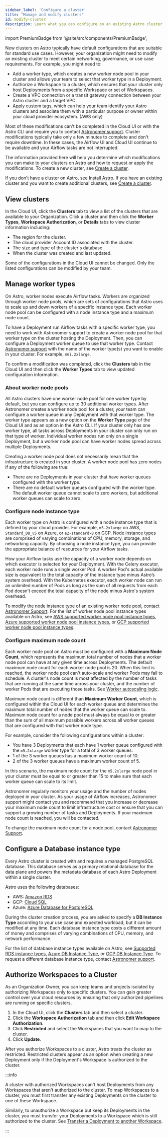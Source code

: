 ```yaml
---
sidebar_label: 'Configure a cluster'
title: "Manage and modify clusters"
id: modify-cluster
description: Learn what you can configure on an existing Astro cluster.
---
```


import PremiumBadge from '@site/src/components/PremiumBadge';

New clusters on Astro typically have default configurations that are suitable for standard use cases. However, your organization might need to modify an existing cluster to meet certain networking, governance, or use case requirements. For example, you might need to:

- Add a worker type, which creates a new worker node pool in your cluster and allows your team to select that worker type in a Deployment.
- Authorize a Workspace to a cluster, which ensures that your cluster only host Deployments from a specific Workspace or set of Workspaces.
- Create a VPC connection or a transit gateway connection between your Astro cluster and a target VPC.
- Apply custom tags, which can help your team identify your Astro clusters and associate them with a particular purpose or owner within your cloud provider ecosystem. (AWS only)

Most of these modifications can't be completed in the Cloud UI or with the Astro CLI and require you to contact [Astronomer support](https://support.astronomer.io). Cluster modifications typically take only a few minutes to complete and don't require downtime. In these cases, the Airflow UI and Cloud UI continue to be available and your Airflow tasks are not interrupted.

The information provided here will help you determine which modifications you can make to your clusters on Astro and how to request or apply the modifications. To create a new cluster, see [Create a cluster](create-cluster.md).

If you don't have a cluster on Astro, see [Install Astro](https://docs.astronomer.io/astro/category/install-astro). If you have an existing cluster and you want to create additional clusters, see [Create a cluster](create-cluster.md).

## View clusters

In the Cloud UI, click the **Clusters** tab to view a list of the clusters that are available to your Organization. Click a cluster and then click the **Worker Types**, **Workspace Authorization**, or **Details** tabs to view cluster information including:

- The region for the cluster.
- The cloud provider Account ID associated with the cluster.
- The size and type of the cluster's database.
- When the cluster was created and last updated.

Some of the configurations in the Cloud UI cannot be changed. Only the listed configurations can be modified by your team.

## Manage worker types

On Astro, worker nodes execute Airflow tasks. Workers are organized through worker node pools, which are sets of configurations that Astro uses to scale up and down workers of a specific instance type. Each worker node pool can be configured with a node instance type and a maximum node count. 

To have a Deployment run Airflow tasks with a specific worker type, you need to work with Astronomer support to create a worker node pool for that worker type on the cluster hosting the Deployment. Then, you can configure a Deployment worker queue to use that worker type. Contact [Astronomer support](https://support.astronomer.io) with the name of the worker type(s) you want to enable in your cluster. For example, `m6i.2xlarge`.

To confirm a modification was completed, click the **Clusters** tab in the Cloud UI and then click the **Worker Types** tab to view updated configuration information.

### About worker node pools

All Astro clusters have one worker node pool for one worker type by default, but you can configure up to 30 additional worker types. After Astronomer creates a worker node pool for a cluster, your team can configure a worker queue in any Deployment with that worker type. The worker type appears as a new option on the **Worker Type** page of the Cloud UI and as an option in the Astro CLI. If your cluster only has one worker type, all tasks across Deployments in your cluster can only run on that type of worker. Individual worker nodes run only on a single Deployment, but a worker node pool can have worker nodes spread across multiple Deployments.

Creating a worker node pool does not necessarily mean that the infrastructure is created in your cluster. A worker node pool has zero nodes if any of the following are true:

- There are no Deployments in your cluster that have worker queues configured with the worker type.
- There are no default worker queues configured with the worker type. The default worker queue cannot scale to zero workers, but additional worker queues can scale to zero.

### Configure node instance type

Each worker type on Astro is configured with a node instance type that is defined by your cloud provider. For example, `m5.2xlarge` on AWS, `Standard_D8_v5` on Azure, or `e2-standard-8` on GCP. Node instance types are comprised of varying combinations of CPU, memory, storage, and networking capacity. By choosing a node instance type, you can provide the appropriate balance of resources for your Airflow tasks.

How your Airflow tasks use the capacity of a worker node depends on which executor is selected for your Deployment. With the Celery executor, each worker node runs a single worker Pod. A worker Pod's actual available size is equivalent to the total capacity of the instance type minus Astro’s system overhead. With the Kubernetes executor, each worker node can run an unlimited number of Pods as long as the sum of all requests from each Pod doesn't exceed the total capacity of the node minus Astro's system overhead.

To modify the node instance type of an existing worker node pool, contact [Astronomer Support](https://cloud.support.astronomer.io). For the list of worker node pool instance types available on Astro, see [AWS supported worker node pool instance types](resource-reference-aws.md#supported-worker-node-pool-instance-types), [Azure supported worker node pool instance types](resource-reference-azure.md#supported-worker-node-pool-instance-types), or [GCP supported worker node pool instance types](resource-reference-gcp.md#supported-worker-node-pool-instance-types).

### Configure maximum node count

Each worker node pool on Astro must be configured with a **Maximum Node Count**, which represents the maximum total number of nodes that a worker node pool can have at any given time across Deployments. The default maximum node count for each worker node pool is 20. When this limit is reached, the worker node pool can't auto-scale and worker Pods may fail to schedule. A cluster's node count is most affected by the number of tasks that are running at the same time across your cluster, and the number of worker Pods that are executing those tasks. See [Worker autoscaling logic](configure-worker-queues.md#worker-autoscaling-logic).

Maximum node count is different than **Maximum Worker Count**, which is configured within the Cloud UI for each worker queue and determines the maximum total number of nodes that the worker queue can scale to. Maximum node count for a node pool must always be equal to or greater than the sum of all maximum possible workers across all worker queues that are configured with that worker node type.

For example, consider the following configurations within a cluster:

- You have 3 Deployments that each have 1 worker queue configured with the `m5.2xlarge` worker type for a total of 3 worker queues.
- 1 of the 3 worker queues has a maximum worker count of 10.
- 2 of the 3 worker queues have a maximum worker count of 5.

In this scenario, the maximum node count for the `m5.2xlarge` node pool in your cluster must be equal to or greater than 15 to make sure that each worker queue can scale to its limit.

Astronomer regularly monitors your usage and the number of nodes deployed in your cluster. As your usage of Airflow increases, Astronomer support might contact you and recommend that you increase or decrease your maximum node count to limit infrastructure cost or ensure that you can support a growing number of tasks and Deployments. If your maximum node count is reached, you will be contacted.

To change the maximum node count for a node pool, contact [Astronomer Support](https://cloud.astronomer.io/support).

## Configure a Database instance type

Every Astro cluster is created with and requires a managed PostgreSQL database. This database serves as a primary relational database for the data plane and powers the metadata database of each Astro Deployment within a single cluster.

Astro uses the following databases:

- AWS: [Amazon RDS](https://aws.amazon.com/rds/)
- GCP: [Cloud SQL](https://cloud.google.com/sql)
- Azure: [Azure Database for PostgreSQL](https://azure.microsoft.com/en-us/products/postgresql/)

During the cluster creation process, you are asked to specify a **DB Instance Type** according to your use case and expected workload, but it can be modified at any time. Each database instance type costs a different amount of money and comprises of varying combinations of CPU, memory, and network performance.

For the list of database instance types available on Astro, see [Supported RDS instance types](resource-reference-aws.md#supported-rds-instance-types), [Azure DB Instance Type](resource-reference-azure.md#db-instance-type), or [GCP DB Instance Type](resource-reference-gcp.md#db-instance-type). To request a different database instance type, contact [Astronomer support](https://cloud.astronomer.io/support).

## Authorize Workspaces to a Cluster

<PremiumBadge />

As an Organization Owner, you can keep teams and projects isolated by authorizing Workspaces only to specific clusters. You can gain greater control over your cloud resources by ensuring that only authorized pipelines are running on specific clusters.

1. In the Cloud UI, click the **Clusters** tab and then select a cluster.
2. Click the **Workspace Authorization** tab and then click **Edit Workspace Authorization**.
3. Click **Restricted** and select the Workspaces that you want to map to the cluster. 
4. Click **Update**.

After you authorize Workspaces to a cluster, Astro treats the cluster as restricted. Restricted clusters appear as an option when creating a new Deployment only if the Deployment's Workspace is authorized to the cluster. 

:::info 

A cluster with authorized Workspaces can't host Deployments from any Workspaces that aren't authorized to the cluster. To map Workspaces to a cluster, you must first transfer any existing Deployments on the cluster to one of these Workspace.

Similarly, to unauthorize a Workspace but keep its Deployments in the cluster, you must transfer your Deployments to a Workspace which is still authorized to the cluster. See [Transfer a Deployment to another Workspace](configure-deployment-resources.md#transfer-a-deployment-to-another-workspace).

:::
